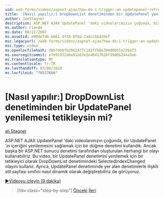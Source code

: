 ```yaml
---
uid: web-forms/videos/aspnet-ajax/how-do-i-trigger-an-updatepanel-refresh-from-a-dropdownlist-control
title: '[Nasıl yapılır:] DropDownList denetiminden bir UpdatePanel yenilemesi tetikleysin mi? | Microsoft Docs'
author: JoeStagner
description: ASP.NET AJAX UpdatePanel 'daki videolarımızın çoğunda, bir UpdatePanel 'ın içeriğini yenilemesini sağlamak için bir düğme denetimi kullandık. Henüz herhangi bir olay kullanabiliriz...
ms.author: riande
ms.date: 08/22/2007
ms.assetid: e90defdb-b6b1-4f38-8f6a-7adccbb426ef
msc.legacyurl: /web-forms/videos/aspnet-ajax/how-do-i-trigger-an-updatepanel-refresh-from-a-dropdownlist-control
msc.type: video
ms.openlocfilehash: d8b74b0fb2061477c1d2ff66e394d0bb1e22baf3
ms.sourcegitcommit: e7e91932a6e91a63e2e46417626f39d6b244a3ab
ms.translationtype: MT
ms.contentlocale: tr-TR
ms.lasthandoff: 03/06/2020
ms.locfileid: "78527666"
---
```

# <a name="how-do-i-trigger-an-updatepanel-refresh-from-a-dropdownlist-control"></a>[Nasıl yapılır:] DropDownList denetiminden bir UpdatePanel yenilemesi tetikleysin mi?

[ali Stagner](https://github.com/JoeStagner)

ASP.NET AJAX UpdatePanel 'daki videolarımızın çoğunda, bir UpdatePanel 'ın içeriğini yenilemesini sağlamak için bir düğme denetimi kullandık. Ancak başka bir ASP.NET sunucu denetimi tarafından oluşturulan herhangi bir olayı kullanabiliriz. Bu video, bir UpdatePanel denetimini yenilemek için bir tetikleyici olarak DropDownList denetimindeki SelectedIndexChanged olayını kullanır. Ayrıca, UpdatePanel denetiminde yer alan denetimlerle ilişkili stil sayfası sınıfını nasıl dinamik olarak değiştirebiliriz de görüyoruz.

[&#9654;Videoyu izleyin (9 dakika)](https://channel9.msdn.com/Blogs/ASP-NET-Site-Videos/how-do-i-trigger-an-updatepanel-refresh-from-a-dropdownlist-control)

> [!div class="step-by-step"]
> [Önceki](how-do-i-implement-the-persistent-communications-pattern-using-web-services.md)
> [İleri](how-do-i-create-an-aspnet-ajax-extender-from-scratch.md)
